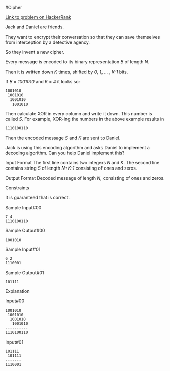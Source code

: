 #Cipher

[Link to problem on HackerRank](https://www.hackerrank.com/challenges/cipher)

Jack and Daniel are friends.

They want to encrypt their conversation so that they can save themselves from interception by a detective agency. 

So they invent a new cipher.

Every message is encoded to its binary representation *B* of length *N*.

Then it is written down *K* times, shifted by *0*, *1*, *...* , *K-1* bits.

If *B* = *1001010* and *K* = *4* it looks so:

    1001010   
     1001010  
      1001010 
       1001010
Then calculate XOR in every column and write it down. This number is called *S*. For example, XOR-ing the numbers in the above example results in

    1110100110

Then the encoded message *S* and *K* are sent to Daniel.

Jack is using this encoding algorithm and asks Daniel to implement a decoding algorithm. 
Can you help Daniel implement this?

Input Format 
The first line contains two integers *N* and *K*. 
The second line contains string *S* of length *N+K-1* consisting of ones and zeros.

Output Format 
Decoded message of length *N*, consisting of ones and zeros.

Constraints 
 
 
 
It is guaranteed that  is correct.

Sample Input#00

    7 4
    1110100110

Sample Output#00

    1001010

Sample Input#01

    6 2
    1110001

Sample Output#01

    101111

Explanation

Input#00

    1001010
     1001010
      1001010
       1001010
    ----------
    1110100110

Input#01

    101111
     101111
    -------
    1110001